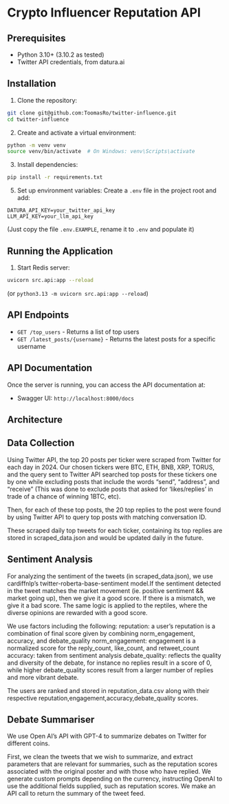# Crypto Influencer Reputation API

## Prerequisites

- Python 3.10+ (3.10.2 as tested)
- Twitter API credentials, from datura.ai

## Installation
1. Clone the repository:
```bash
git clone git@github.com:ToomasRo/twitter-influence.git
cd twitter-influence
```

2. Create and activate a virtual environment:
```bash
python -m venv venv
source venv/bin/activate  # On Windows: venv\Scripts\activate
```

3. Install dependencies:
```bash
pip install -r requirements.txt
```


5. Set up environment variables:
Create a `.env` file in the project root and add:
```
DATURA_API_KEY=your_twitter_api_key
LLM_API_KEY=your_llm_api_key
```
(Just copy the file `.env.EXAMPLE`, rename it to `.env` and populate it)

## Running the Application

1. Start Redis server:
```bash
uvicorn src.api:app --reload
```
(or `python3.13 -m uvicorn src.api:app --reload`)

## API Endpoints

- `GET /top_users` - Returns a list of top users
- `GET /latest_posts/{username}` - Returns the latest posts for a specific username

## API Documentation

Once the server is running, you can access the API documentation at:
- Swagger UI: `http://localhost:8000/docs`

## Architecture

## Data Collection

Using Twitter API, the top 20 posts per ticker were scraped from Twitter for each day in 2024. Our chosen tickers were BTC, ETH, BNB, XRP, TORUS, and the query sent to Twitter API searched top posts for these tickers one by one while excluding posts that include the words “send”, “address”, and “receive” (This was done to exclude posts that asked for ‘likes/replies’ in trade of a chance of winning 1BTC, etc).

Then, for each of these top posts, the 20 top replies to the post were found by using Twitter API to query top posts with matching conversation ID.

These scraped daily top tweets for each ticker, containing its top replies are stored in scraped_data.json and would be updated daily in the future.

## Sentiment Analysis

For analyzing the sentiment of the tweets (in scraped_data.json), we use cardiffnlp’s twitter-roberta-base-sentiment model.If the sentiment detected in the tweet matches the market movement (ie. positive sentiment && market going up), then we give it a good score. If there is a mismatch, we give it a bad score. The same logic is applied to the reptiles, where the diverse opinions are rewarded with a good score.

We use factors including the following: 
reputation: a user’s reputation is a combination of final score given by combining norm_engagement, accuracy, and debate_quality
norm_engagement: engagement is a normalized score for the reply_count, like_count, and retweet_count
accuracy: taken from sentiment analysis
debate_quality: reflects the quality and diversity of the debate, for instance no replies result in a score of 0, while higher debate_quality scores result from a larger number of replies and more vibrant debate.

The users are ranked and stored in reputation_data.csv along with their respective reputation,engagement,accuracy,debate_quality scores.

## Debate Summariser

We use Open AI’s API with GPT-4 to summarize debates on Twitter for different coins. 

First, we clean the tweets that we wish to summarize, and extract parameters that are relevant for summaries, such as the reputation scores associated with the original poster and with those who have replied. We generate custom prompts depending on the currency, instructing OpenAI to use the additional fields supplied, such as reputation scores. We make an API call to return the summary of the tweet feed.

